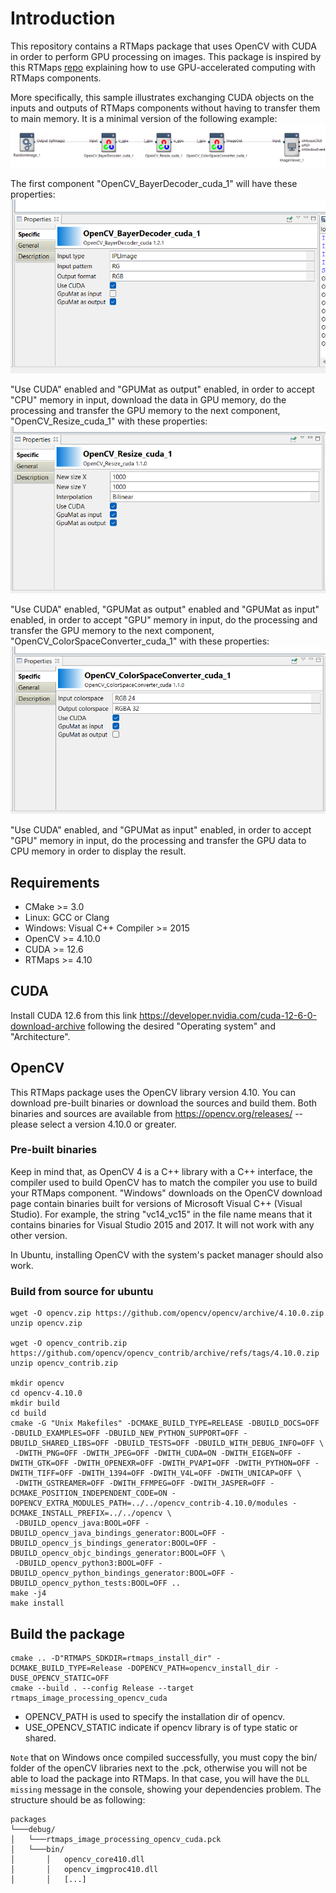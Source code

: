 # Introduction

This repository contains a RTMaps package that uses OpenCV with CUDA in order to perform GPU processing on images. This package is inspired by this RTMaps [repo](https://github.com/Intempora/rtmaps-cuda-examples) explaining how to use GPU-accelerated computing with RTMaps components.

More specifically, this sample illustrates exchanging CUDA objects on the inputs and outputs of RTMaps components without having to transfer them to main memory. It is a minimal version of the following example:
![Processing pipeline](images/diagram.png)

The first component "OpenCV_BayerDecoder_cuda_1" will have these properties:
![Bayer decoder](images/bayer_decoder.png)

"Use CUDA" enabled and "GPUMat as output" enabled, in order to accept "CPU" memory in input, download the data in GPU memory, do the processing and transfer the GPU memory to the next component, "OpenCV_Resize_cuda_1" with these properties:
![Resize](images/resize.png)

"Use CUDA" enabled, "GPUMat as output" enabled and "GPUMat as input" enabled, in order to accept "GPU" memory in input, do the processing and transfer the GPU memory to the next component, "OpenCV_ColorSpaceConverter_cuda_1" with these properties:
![Color converter](images/colorspace_converter.png)

"Use CUDA" enabled, and "GPUMat as input" enabled, in order to accept "GPU" memory in input, do the processing and transfer the GPU data to CPU memory in order to display the result.

## Requirements

* CMake >= 3.0
* Linux: GCC or Clang
* Windows: Visual C++ Compiler >= 2015
* OpenCV >= 4.10.0
* CUDA >= 12.6
* RTMaps >= 4.10

## CUDA

Install CUDA 12.6 from this link https://developer.nvidia.com/cuda-12-6-0-download-archive following the desired "Operating system" and "Architecture".

## OpenCV

This RTMaps package uses the OpenCV library version 4.10. You can download pre-built binaries or download the sources and build them. Both binaries and sources are available from https://opencv.org/releases/ --please select a version 4.10.0 or greater.

### Pre-built binaries

Keep in mind that, as OpenCV 4 is a C++ library with a C++ interface, the compiler used to build OpenCV has to match the compiler you use to build your RTMaps component. "Windows" downloads on the OpenCV download page contain binaries built for versions of Microsoft Visual C++ (Visual Studio). For example, the string "vc14_vc15" in the file name means that it contains binaries for Visual Studio 2015 and 2017. It will not work with any other version.

In Ubuntu, installing OpenCV with the system's packet manager should also work.

### Build from source for ubuntu

```
wget -O opencv.zip https://github.com/opencv/opencv/archive/4.10.0.zip
unzip opencv.zip

wget -O opencv_contrib.zip https://github.com/opencv/opencv_contrib/archive/refs/tags/4.10.0.zip
unzip opencv_contrib.zip

mkdir opencv
cd opencv-4.10.0
mkdir build
cd build
cmake -G "Unix Makefiles" -DCMAKE_BUILD_TYPE=RELEASE -DBUILD_DOCS=OFF -DBUILD_EXAMPLES=OFF -DBUILD_NEW_PYTHON_SUPPORT=OFF -DBUILD_SHARED_LIBS=OFF -DBUILD_TESTS=OFF -DBUILD_WITH_DEBUG_INFO=OFF \
 -DWITH_PNG=OFF -DWITH_JPEG=OFF -DWITH_CUDA=ON -DWITH_EIGEN=OFF -DWITH_GTK=OFF -DWITH_OPENEXR=OFF -DWITH_PVAPI=OFF -DWITH_PYTHON=OFF -DWITH_TIFF=OFF -DWITH_1394=OFF -DWITH_V4L=OFF -DWITH_UNICAP=OFF \
 -DWITH_GSTREAMER=OFF -DWITH_FFMPEG=OFF -DWITH_JASPER=OFF -DCMAKE_POSITION_INDEPENDENT_CODE=ON -DOPENCV_EXTRA_MODULES_PATH=../../opencv_contrib-4.10.0/modules -DCMAKE_INSTALL_PREFIX=../../opencv \
 -DBUILD_opencv_java:BOOL=OFF -DBUILD_opencv_java_bindings_generator:BOOL=OFF -DBUILD_opencv_js_bindings_generator:BOOL=OFF -DBUILD_opencv_objc_bindings_generator:BOOL=OFF \
 -DBUILD_opencv_python3:BOOL=OFF -DBUILD_opencv_python_bindings_generator:BOOL=OFF -DBUILD_opencv_python_tests:BOOL=OFF ..
make -j4
make install

```

## Build the package

```
cmake .. -D"RTMAPS_SDKDIR=rtmaps_install_dir" -DCMAKE_BUILD_TYPE=Release -DOPENCV_PATH=opencv_install_dir -DUSE_OPENCV_STATIC=OFF
cmake --build . --config Release --target rtmaps_image_processing_opencv_cuda

```
- OPENCV_PATH is used to specify the installation dir of opencv.
- USE_OPENCV_STATIC indicate if opencv library is of type static or shared.

`Note` that on Windows once compiled successfully, you must copy the bin/ folder of the openCV libraries next to the .pck, otherwise you will not be able to load the package into RTMaps. In that case, you will have the `DLL missing` message in the console, showing your dependencies problem.
The structure should be as following:
            
```
packages
└───debug/    
│   └───rtmaps_image_processing_opencv_cuda.pck
│   └───bin/
│       │   opencv_core410.dll
│       │   opencv_imgproc410.dll
│       │   [...]
```



